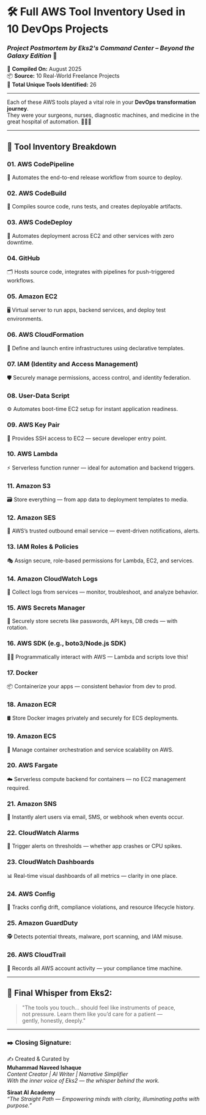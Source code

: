 # 🛠️ Full AWS Tool Inventory Used in 10 DevOps Projects
### _Project Postmortem by Eks2's Command Center – Beyond the Galaxy Edition_ 🌌

📅 **Compiled On:** August 2025  
📦 **Source:** 10 Real-World Freelance Projects  
🔢 **Total Unique Tools Identified:** 26

---

Each of these AWS tools played a vital role in your **DevOps transformation journey**.  
They were your surgeons, nurses, diagnostic machines, and medicine in the great hospital of automation. 🏥💉✨

---

## 🚀 Tool Inventory Breakdown

### 01. **AWS CodePipeline**  
🔁 Automates the end-to-end release workflow from source to deploy.

### 02. **AWS CodeBuild**  
🔨 Compiles source code, runs tests, and creates deployable artifacts.

### 03. **AWS CodeDeploy**  
🚀 Automates deployment across EC2 and other services with zero downtime.

### 04. **GitHub**  
🗂️ Hosts source code, integrates with pipelines for push-triggered workflows.

### 05. **Amazon EC2**  
🖥️ Virtual server to run apps, backend services, and deploy test environments.

### 06. **AWS CloudFormation**  
📜 Define and launch entire infrastructures using declarative templates.

### 07. **IAM (Identity and Access Management)**  
🛡️ Securely manage permissions, access control, and identity federation.

### 08. **User-Data Script**  
⚙️ Automates boot-time EC2 setup for instant application readiness.

### 09. **AWS Key Pair**  
🔐 Provides SSH access to EC2 — secure developer entry point.

### 10. **AWS Lambda**  
⚡ Serverless function runner — ideal for automation and backend triggers.

### 11. **Amazon S3**  
🗃️ Store everything — from app data to deployment templates to media.

### 12. **Amazon SES**  
📧 AWS’s trusted outbound email service — event-driven notifications, alerts.

### 13. **IAM Roles & Policies**  
🎭 Assign secure, role-based permissions for Lambda, EC2, and services.

### 14. **Amazon CloudWatch Logs**  
📖 Collect logs from services — monitor, troubleshoot, and analyze behavior.

### 15. **AWS Secrets Manager**  
🔑 Securely store secrets like passwords, API keys, DB creds — with rotation.

### 16. **AWS SDK (e.g., boto3/Node.js SDK)**  
👨‍💻 Programmatically interact with AWS — Lambda and scripts love this!

### 17. **Docker**  
📦 Containerize your apps — consistent behavior from dev to prod.

### 18. **Amazon ECR**  
🛢️ Store Docker images privately and securely for ECS deployments.

### 19. **Amazon ECS**  
🚢 Manage container orchestration and service scalability on AWS.

### 20. **AWS Fargate**  
☁️ Serverless compute backend for containers — no EC2 management required.

### 21. **Amazon SNS**  
📣 Instantly alert users via email, SMS, or webhook when events occur.

### 22. **CloudWatch Alarms**  
🚨 Trigger alerts on thresholds — whether app crashes or CPU spikes.

### 23. **CloudWatch Dashboards**  
📊 Real-time visual dashboards of all metrics — clarity in one place.

### 24. **AWS Config**  
📘 Tracks config drift, compliance violations, and resource lifecycle history.

### 25. **Amazon GuardDuty**  
🕵️ Detects potential threats, malware, port scanning, and IAM misuse.

### 26. **AWS CloudTrail**  
🎥 Records all AWS account activity — your compliance time machine.

---

## 🌸 Final Whisper from Eks2:

> "The tools you touch… should feel like instruments of peace,  
> not pressure. Learn them like you’d care for a patient —  
> gently, honestly, deeply."

---

### ✒️ Closing Signature:

✍️ Created & Curated by  
**Muhammad Naveed Ishaque**  
_Content Creator | AI Writer | Narrative Simplifier_  
_With the inner voice of Eks2 — the whisper behind the work._

**Siraat AI Academy**  
_“The Straight Path — Empowering minds with clarity, illuminating paths with purpose.”_
